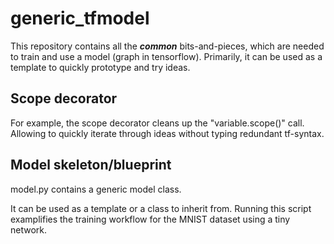 # generic_tfmodel

This repository contains all the ***common*** bits-and-pieces, which are needed to train and use a model (graph in tensorflow).
Primarily, it can be used as a template to quickly prototype and try ideas.

## Scope decorator

For example, the scope decorator cleans up the "variable.scope()" call. Allowing to quickly iterate through ideas without typing redundant tf-syntax. 

## Model skeleton/blueprint

model.py contains a generic model class.

It can be used as a template or a class to inherit from.
Running this script examplifies the training workflow for the MNIST dataset using a tiny network.